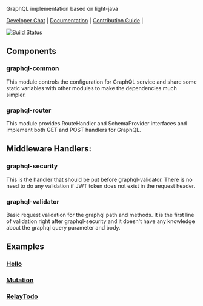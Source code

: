 GraphQL implementation based on light-java

[Developer Chat](https://gitter.im/networknt/light-java-graphql) |
[Documentation](https://networknt.github.io/light-java-graphql) |
[Contribution Guide](CONTRIBUTING.md) |

[![Build Status](https://travis-ci.org/networknt/light-java-graphql.svg?branch=master)](https://travis-ci.org/networknt/light-java-graphql)

## Components

### graphql-common
This module controls the configuration for GraphQL service and share some static variables
with other modules to make the dependencies much simpler. 

### graphql-router
This module provides RouteHandler and SchemaProvider interfaces and implement both GET and
POST handlers for GraphQL. 

## Middleware Handlers:

### graphql-security
This is the handler that should be put before graphql-validator. There is no need to
do any validation if JWT token does not exist in the request header.

### graphql-validator
Basic request validation for the graphql path and methods. It is the first line of
validation right after graphql-security and it doesn't have any knowledge about the
graphql query parameter and body.

## Examples

### [Hello](https://github.com/networknt/light-java-example/tree/master/graphql/hello)

### [Mutation](https://github.com/networknt/light-java-example/tree/master/graphql/mutation)

### [RelayTodo](https://github.com/networknt/light-java-example/tree/master/graphql/relaytodo)



